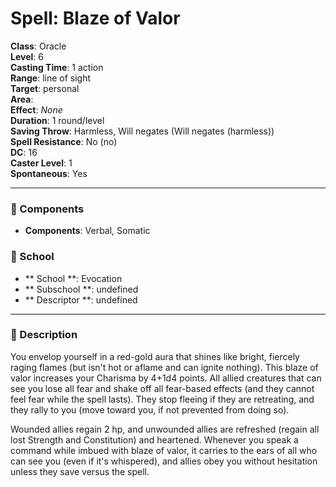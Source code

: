 
# Spell: Blaze of Valor
**Class**: Oracle  
**Level**: 6  
**Casting Time**: 1 action  
**Range**: line of sight  
**Target**: personal  
**Area**:   
**Effect**: _None_  
**Duration**: 1 round/level  
**Saving Throw**: Harmless, Will negates (Will negates (harmless))  
**Spell Resistance**: No (no)  
**DC**: 16  
**Caster Level**: 1  
**Spontaneous**: Yes

---

### 🔮 Components
- **Components**: Verbal, Somatic

### 🏫 School
- ** School **: Evocation
- ** Subschool **: undefined
- ** Descriptor **: undefined
---

### 📜 Description
You envelop yourself in a red-gold aura that shines like bright, fiercely raging flames (but isn't hot or aflame and can ignite nothing). This blaze of valor increases your Charisma by 4+1d4 points. All allied creatures that can see you lose all fear and shake off all fear-based effects (and they cannot feel fear while the spell lasts). They stop fleeing if they are retreating, and they rally to you (move toward you, if not prevented from doing so).

Wounded allies regain 2 hp, and unwounded allies are refreshed (regain all lost Strength and Constitution) and heartened. Whenever you speak a command while imbued with blaze of valor, it carries to the ears of all who can see you (even if it's whispered), and allies obey you without hesitation unless they save versus the spell.
